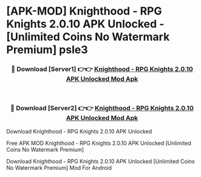 # [APK-MOD] Knighthood - RPG Knights 2.0.10 APK Unlocked - [Unlimited Coins No Watermark Premium] psle3



<div align="center">
<h3>🔴 Download [Server1] 👉👉 <a href="https://momento.my/?title=Knighthood_-_RPG_Knights_2.0.10_APK_Unlocked">Knighthood - RPG Knights 2.0.10 APK Unlocked Mod Apk</a></h3><br>

<h3>🔴 Download [Server2] 👉👉 <a href="https://momento.my/?title=Knighthood_-_RPG_Knights_2.0.10_APK_Unlocked">Knighthood - RPG Knights 2.0.10 APK Unlocked Mod Apk</a></h3>
</div>



Download Knighthood - RPG Knights 2.0.10 APK Unlocked 

Free APK MOD Knighthood - RPG Knights 2.0.10 APK Unlocked [Unlimited Coins No Watermark Premium]

Download Knighthood - RPG Knights 2.0.10 APK Unlocked [Unlimited Coins No Watermark Premium] Mod For Android
